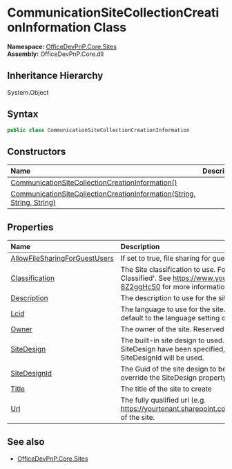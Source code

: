 # CommunicationSiteCollectionCreationInformation Class
  

**Namespace:** [OfficeDevPnP.Core.Sites](OfficeDevPnP.Core.Sites.md)  
**Assembly:** OfficeDevPnP.Core.dll  
## Inheritance Hierarchy
System.Object  
## Syntax
```C#
public class CommunicationSiteCollectionCreationInformation
```
## Constructors
|**Name**|**Description**|
|:-----|:-----|
| [CommunicationSiteCollectionCreationInformation()](OfficeDevPnP.Core.Sites.CommunicationSiteCollectionCreationInformation.ctor1.md) |  
| [CommunicationSiteCollectionCreationInformation(String, String, String)](OfficeDevPnP.Core.Sites.CommunicationSiteCollectionCreationInformation.ctor2.md) |  
## Properties
|**Name**|**Description**|
|:-----|:-----|
| [AllowFileSharingForGuestUsers](OfficeDevPnP.Core.Sites.CommunicationSiteCollectionCreationInformation.AllowFileSharingForGuestUsers.md) | If set to true, file sharing for guest users will be allowed.
| [Classification](OfficeDevPnP.Core.Sites.CommunicationSiteCollectionCreationInformation.Classification.md) | The Site classification to use. For instance 'Contoso Classified'. See https://www.youtube.com/watch?v=E-8Z2ggHcS0 for more information
| [Description](OfficeDevPnP.Core.Sites.CommunicationSiteCollectionCreationInformation.Description.md) | The description to use for the site.
| [Lcid](OfficeDevPnP.Core.Sites.CommunicationSiteCollectionCreationInformation.Lcid.md) | The language to use for the site. If not specified will default to the language setting of the clientcontext.
| [Owner](OfficeDevPnP.Core.Sites.CommunicationSiteCollectionCreationInformation.Owner.md) | The owner of the site. Reserved for future use.
| [SiteDesign](OfficeDevPnP.Core.Sites.CommunicationSiteCollectionCreationInformation.SiteDesign.md) | The built-in site design to used. If both SiteDesignId and SiteDesign have been specified, the GUID specified as SiteDesignId will be used.
| [SiteDesignId](OfficeDevPnP.Core.Sites.CommunicationSiteCollectionCreationInformation.SiteDesignId.md) | The Guid of the site design to be used. If specified will override the SiteDesign property
| [Title](OfficeDevPnP.Core.Sites.CommunicationSiteCollectionCreationInformation.Title.md) | The title of the site to create
| [Url](OfficeDevPnP.Core.Sites.CommunicationSiteCollectionCreationInformation.Url.md) | The fully qualified url (e.g. https://yourtenant.sharepoint.com/sites/mysitecollection) of the site.
## See also
- [OfficeDevPnP.Core.Sites](OfficeDevPnP.Core.Sites.md)
